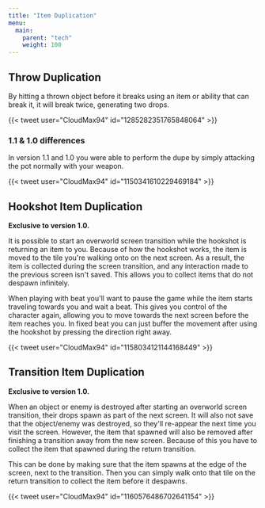 ```yaml
---
title: "Item Duplication"
menu:
  main:
    parent: "tech"
    weight: 100
---
```


## Throw Duplication

By hitting a thrown object before it breaks using an item or ability that can break it, it will break twice, generating two drops.

{{< tweet user="CloudMax94" id="1285282351765848064" >}}

### 1.1 & 1.0 differences

In version 1.1 and 1.0 you were able to perform the dupe by simply attacking the pot normally with your weapon.

{{< tweet user="CloudMax94" id="1150341610229469184" >}}

## Hookshot Item Duplication

**Exclusive to version 1.0.**

It is possible to start an overworld screen transition while the hookshot is returning an item to you.
Because of how the hookshot works, the item is moved to the tile you're walking onto on the next screen.
As a result, the item is collected during the screen transition, and any interaction made to the previous screen isn't saved.
This allows you to collect items that do not despawn infinitely.

When playing with beat you'll want to pause the game while the item starts traveling towards you and wait a beat.
This gives you control of the character again, allowing you to move towards the next screen before the item reaches you.
In fixed beat you can just buffer the movement after using the hookshot by pressing the direction right away.

{{< tweet user="CloudMax94" id="1158034121144168449" >}}

## Transition Item Duplication

**Exclusive to version 1.0.**

When an object or enemy is destroyed after starting an overworld screen transition, their drops spawn as part of the next screen.
It will also not save that the object/enemy was destroyed, so they'll re-appear the next time you visit the screen.
However, the item that spawned will also be removed after finishing a transition away from the new screen.
Because of this you have to collect the item that spawned during the return transition.

This can be done by making sure that the item spawns at the edge of the screen, next to the transition.
Then you can simply walk onto that tile on the return transition to collect the item before it despawns.

{{< tweet user="CloudMax94" id="1160576486702641154" >}}
